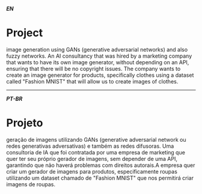 
***EN***

# Project


image generation using GANs (generative adversarial networks) and also fuzzy networks. An AI consultancy that was hired by a marketing company that wants to have its own image generator, without depending on an API, ensuring that there will be no copyright issues. The company wants to create an image generator for products, specifically clothes using a dataset called "Fashion MNIST" that will allow us to create images of clothes.




---
***PT-BR***

# Projeto


 geração de imagens utilizando GANs (generative adversarial network ou redes generativas adversativas) e também as redes difusoras. Uma consultoria de IA que foi contratada por uma empresa de marketing que quer ter seu próprio gerador de imagens, sem depender de uma API, garantindo que não haverá problemas com direitos autorais.A empresa quer criar um gerador de imagens para produtos, especificamente roupas utilizando um dataset chamado de "Fashion MNIST" que nos permitirá criar imagens de roupas.









